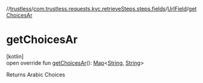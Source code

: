 //[trustless](../../../index.md)/[com.trustless.requests.kyc.retrieveSteps.steps.fields](../index.md)/[UrlField](index.md)/[getChoicesAr](get-choices-ar.md)

# getChoicesAr

[kotlin]\
open override fun [getChoicesAr](get-choices-ar.md)(): [Map](https://kotlinlang.org/api/latest/jvm/stdlib/kotlin.collections/-map/index.html)&lt;[String](https://kotlinlang.org/api/latest/jvm/stdlib/kotlin/-string/index.html), [String](https://kotlinlang.org/api/latest/jvm/stdlib/kotlin/-string/index.html)&gt;

Returns Arabic Choices
